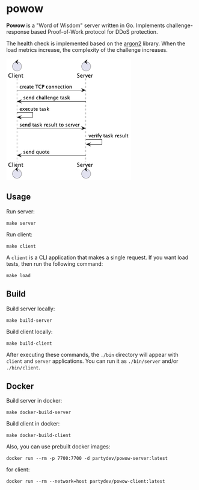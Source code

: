 # powow

**Powow** is a "Word of Wisdom" server written in Go. 
Implements challenge-response based Proof-of-Work protocol for DDoS protection.

The health check is implemented based on the [argon2](https://pkg.go.dev/golang.org/x/crypto/argon2) library.
When the load metrics increase, the complexity of the challenge increases.

![sequence diagram](./docs/sequense.png)

## Usage

Run server:
```shell
make server
```

Run client:
```shell
make client
```

A `client` is a CLI application that makes a single request.
If you want load tests, then run the following command:

```shell
make load
```

## Build

Build server locally:
```shell
make build-server
```

Build client locally:
```shell
make build-client
```

After executing these commands, the `./bin` directory will appear with `client` and `server` applications.
You can run it as `./bin/server` and/or `./bin/client`.

## Docker

Build server in docker:
```shell
make docker-build-server
```

Build client in docker:
```shell
make docker-build-client
```

Also, you can use prebuilt docker images:

```shell
docker run --rm -p 7700:7700 -d partydev/powow-server:latest
```

for client:
```shell
docker run --rm --network=host partydev/powow-client:latest
```